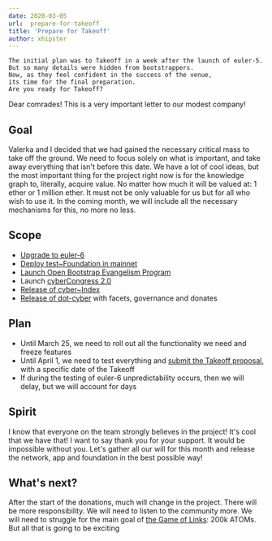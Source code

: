 ```yaml
---
date: 2020-03-05
url:  prepare-for-takeoff
title: 'Prepare for Takeoff'
author: xhipster
---
```


```
The initial plan was to Takeoff in a week after the launch of euler-5.
But so many details were hidden from bootstrappers.
Now, as they feel confident in the success of the venue,
its time for the final preparation.
Are you ready for Takeoff?
```

Dear comrades! This is a very important letter to our modest company!

## Goal
Valerka and I decided that we had gained the necessary critical mass to take off the ground. We need to focus solely on what is important, and take away everything that isn't before this date. We have a lot of cool ideas, but the most important thing for the project right now is for the knowledge graph to, literally, acquire value. No matter how much it will be valued at: 1 ether or 1 million ether. It must not be only valuable for us but for all who wish to use it. In the coming month, we will include all the necessary mechanisms for this, no more no less.

## Scope
- [Upgrade to euler-6](https://github.com/cybercongress/congress/issues/309)
- [Deploy test~Foundation in mainnet](https://github.com/cybercongress/cyber-foundation/issues/1)
- [Launch Open Bootstrap Evangelism Program](https://github.com/cybercongress/congress/issues/307)
- Launch [cyberCongress 2.0](https://github.com/cybercongress/congress/pull/224)
- [Release of cyber~Index](https://github.com/cybercongress/cyberindex/issues/24)
- [Release of dot-cyber](https://github.com/cybercongress/dot-cyber/issues/183) with facets, governance and donates

## Plan
- Until March 25, we need to roll out all the functionality we need and freeze features
- Until April 1, we need to test everything and [submit the Takeoff proposal](httpss://github.com/cybercongress/congress/issues/220), with a specific date of the Takeoff
- If during the testing of euler-6 unpredictability occurs, then we will delay, but we will account for days

## Spirit
I know that everyone on the team strongly believes in the project! It's cool that we have that! I want to say thank you for your support. It would be impossible without you. Let's gather all our will for this month and release the network, app and foundation in the best possible way!

## What's next?
After the start of the donations, much will change in the project. There will be more responsibility. We will need to listen to the community more. We will need to struggle for the main goal of [the Game of Links](https://cybercongress.ai/game-of-links/): 200k ATOMs. But all that is going to be exciting 
